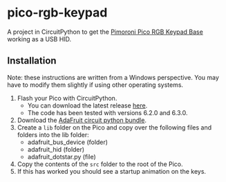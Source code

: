 # pico-rgb-keypad

A project in CircuitPython to get the [Pimoroni Pico RGB Keypad Base](https://shop.pimoroni.com/products/pico-rgb-keypad-base) working as a USB HID.

## Installation
Note: these instructions are written from a Windows perspective. You may have to modify them slightly if using other operating systems.

1. Flash your Pico with CircuitPython.
    - You can download the latest release [here](https://circuitpython.org/board/raspberry_pi_pico/).
    - The code has been tested with versions 6.2.0 and 6.3.0.
1. Download the [AdaFruit circuit python bundle](https://github.com/adafruit/Adafruit_CircuitPython_Bundle/releases/download/20210604/adafruit-circuitpython-bundle-py-20210604.zip).
1. Create a `lib` folder on the Pico and copy over the following files and folders into the lib folder:
    - adafruit_bus_device (folder)
    - adafruit_hid (folder)
    - adafruit_dotstar.py (file)
1. Copy the contents of the `src` folder to the root of the Pico.
1. If this has worked you should see a startup animation on the keys.